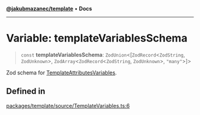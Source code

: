 [**@jakubmazanec/template**](../README.md) • **Docs**

---

# Variable: templateVariablesSchema

> `const` **templateVariablesSchema**: `ZodUnion`\<[`ZodRecord`\<`ZodString`,
> `ZodUnknown`\>, `ZodArray`\<`ZodRecord`\<`ZodString`, `ZodUnknown`\>, `"many"`\>]\>

Zod schema for [TemplateAttributesVariables](../type-aliases/TemplateAttributesVariables.md).

## Defined in

[packages/template/source/TemplateVariables.ts:6](https://github.com/jakubmazanec/tools/blob/6ed2cc9bf798455a62cfc34def34fef748169fa2/packages/template/source/TemplateVariables.ts#L6)
